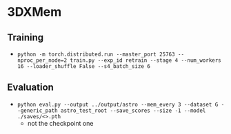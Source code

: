 # 3DXMem


## Training
- `python -m torch.distributed.run --master_port 25763 --nproc_per_node=2 train.py --exp_id retrain --stage 4 --num_workers 16 --loader_shuffle False --s4_batch_size 6`

## Evaluation

- `python eval.py --output ../output/astro --mem_every 3 --dataset G --generic_path astro_test_root --save_scores --size -1 --model ./saves/<>.pth `
    - not the checkpoint one
